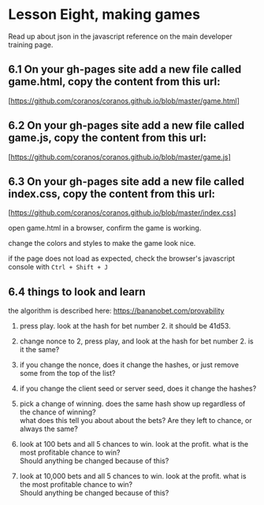 # Lesson Eight, making games

Read up about json in the javascript reference on the main developer training page.

## 6.1 On your gh-pages site add a new file called game.html, copy the content from this url:
[https://github.com/coranos/coranos.github.io/blob/master/game.html]

## 6.2 On your gh-pages site add a new file called game.js, copy the content from this url:
[https://github.com/coranos/coranos.github.io/blob/master/game.js]

## 6.3 On your gh-pages site add a new file called index.css, copy the content from this url:
[https://github.com/coranos/coranos.github.io/blob/master/index.css]

open game.html in a browser, confirm the game is working.

change the colors and styles to make the game look nice.

if the page does not load as expected, check the browser's javascript console with `Ctrl + Shift + J`

## 6.4 things to look and learn

the algorithm is described here: https://bananobet.com/provability

1. press play. look at the hash for bet number 2. it should be 41d53.  
2. change nonce to 2, press play, and look at the hash for bet number 2. is it the same?  
3. if you change the nonce, does it change the hashes, or just remove some from the top of the list?  
4. if you change the client seed or server seed, does it change the hashes?  
5. pick a change of winning. does the same hash show up regardless of the chance of winning?  
what does this tell you about about the bets? Are they left to chance, or always the same?  

6. look at 100 bets and all 5 chances to win. look at the profit. what is the most profitable chance to win?  
Should anything be changed because of this?

7. look at 10,000 bets and all 5 chances to win. look at the profit. what is the most profitable chance to win?  
Should anything be changed because of this?
